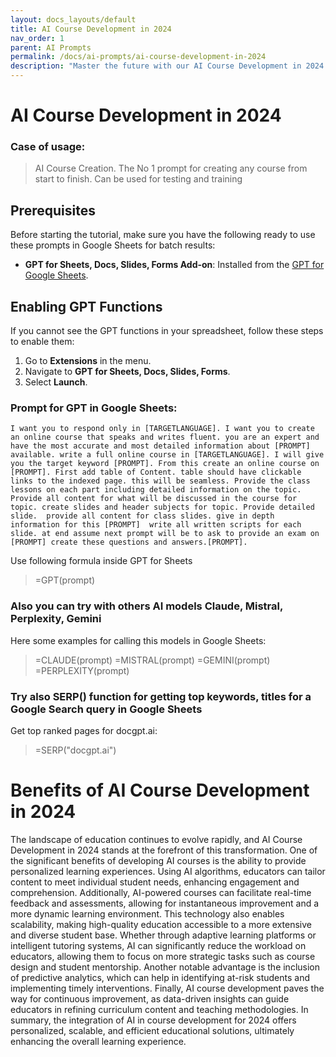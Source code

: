 ```yaml
---
layout: docs_layouts/default
title: AI Course Development in 2024
nav_order: 1
parent: AI Prompts
permalink: /docs/ai-prompts/ai-course-development-in-2024
description: "Master the future with our AI Course Development in 2024! Learn cutting-edge techniques, practical applications, and industry insights to create top-tier AI courses. Stay ahead in the rapidly evolving field of artificial intelligence. Enroll now!"
---
```


# AI Course Development in 2024

### Case of usage:
> AI Course Creation. The No 1 prompt for creating any course from start to finish. Can be used for testing and training

## Prerequisites

Before starting the tutorial, make sure you have the following ready to use these prompts in Google Sheets for batch results:

- **GPT for Sheets, Docs, Slides, Forms Add-on**: Installed from the [GPT for Google Sheets](https://workspace.google.com/u/0/marketplace/app/gpt_for_sheets_docs_forms_slides/466607203252).

## Enabling GPT Functions

If you cannot see the GPT functions in your spreadsheet, follow these steps to enable them:

1. Go to **Extensions** in the menu.
2. Navigate to **GPT for Sheets, Docs, Slides, Forms**.
3. Select **Launch**.


### Prompt for GPT in Google Sheets:
```shell
I want you to respond only in [TARGETLANGUAGE]. I want you to create an online course that speaks and writes fluent. you are an expert and have the most accurate and most detailed information about [PROMPT] available. write a full online course in [TARGETLANGUAGE]. I will give you the target keyword [PROMPT]. From this create an online course on [PROMPT]. First add table of Content. table should have clickable links to the indexed page. this will be seamless. Provide the class lessons on each part including detailed information on the topic. Provide all content for what will be discussed in the course for topic. create slides and header subjects for topic. Provide detailed slide.  provide all content for class slides. give in depth information for this [PROMPT]  write all written scripts for each slide. at end assume next prompt will be to ask to provide an exam on [PROMPT] create these questions and answers.[PROMPT].
```

Use following formula inside GPT for Sheets
> =GPT(prompt)

### Also you can try with others AI models Claude, Mistral, Perplexity, Gemini
Here some examples for calling this models in Google Sheets:

> =CLAUDE(prompt)
> =MISTRAL(prompt)
> =GEMINI(prompt)
> =PERPLEXITY(prompt)


### Try also SERP() function for getting top keywords, titles for a Google Search query in Google Sheets

Get top ranked pages for docgpt.ai:

> =SERP("docgpt.ai")



# Benefits of AI Course Development in 2024

The landscape of education continues to evolve rapidly, and AI Course Development in 2024 stands at the forefront of this transformation. One of the significant benefits of developing AI courses is the ability to provide personalized learning experiences. Using AI algorithms, educators can tailor content to meet individual student needs, enhancing engagement and comprehension. Additionally, AI-powered courses can facilitate real-time feedback and assessments, allowing for instantaneous improvement and a more dynamic learning environment. This technology also enables scalability, making high-quality education accessible to a more extensive and diverse student base. Whether through adaptive learning platforms or intelligent tutoring systems, AI can significantly reduce the workload on educators, allowing them to focus on more strategic tasks such as course design and student mentorship. Another notable advantage is the inclusion of predictive analytics, which can help in identifying at-risk students and implementing timely interventions. Finally, AI course development paves the way for continuous improvement, as data-driven insights can guide educators in refining curriculum content and teaching methodologies. In summary, the integration of AI in course development for 2024 offers personalized, scalable, and efficient educational solutions, ultimately enhancing the overall learning experience.
